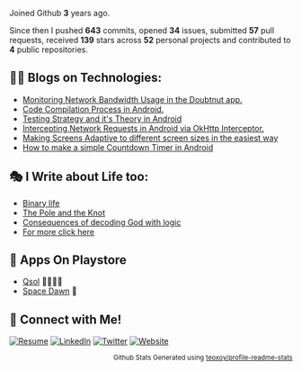 Joined Github **3** years ago.

Since then I pushed **643** commits, opened **34** issues, submitted **57** pull requests, received **139** stars across **52** personal projects and contributed to **4** public repositories.

## 🧑‍💻 Blogs on Technologies:

- [Monitoring Network Bandwidth Usage in the Doubtnut app.](https://medium.com/doubtnut/monitoring-network-bandwidth-usage-in-the-doubtnut-app-40d4aba0cf7d)
- [Code Compilation Process in Android.](https://avidraghav.hashnode.dev/code-compilation-process-in-android)
- [Testing Strategy and it's Theory in Android](https://avidraghav.hashnode.dev/testing-strategy-and-its-theory-in-android-1)
- [Intercepting Network Requests in Android via OkHttp Interceptor.](https://avidraghav.hashnode.dev/intercepting-network-requests-in-android-via-okhttp-interceptor)
- [Making Screens Adaptive to different screen sizes in the easiest way](https://medium.com/@raghavaggarwal776/making-screens-adaptive-to-different-screen-sizes-in-the-most-easy-way-fb3081175680)
- [How to make a simple Countdown Timer in Android](https://medium.com/@raghavaggarwal776/how-to-make-a-simple-countdown-timer-in-android-bfb5bf6f3399)

## 🎭 I Write about Life too:

- [Binary life](http://rv01thoughts.blogspot.com/2020/04/binary-life-doesnt-exist.html)
- [The Pole and the Knot](http://rv01thoughts.blogspot.com/2020/02/the-pole-and-knot.html)
- [Consequences of decoding God with logic](http://rv01thoughts.blogspot.com/2019/03/consequences-of-decoding-god-with-logic.html)
- [For more click here](http://rv01thoughts.blogspot.com/)

## 📱 Apps On Playstore

- [Qsol](https://play.google.com/store/apps/details?id=com.application.kurukshetrauniversitypapers)  👩‍🎓:man_student:
- [Space Dawn](https://play.google.com/store/apps/details?id=com.raghav.spacedawn)  🚀

## 🔗 Connect with Me!

[![Resume](https://img.shields.io/badge/-Resume-black?style=for-the-badge&logo=Android&logoColor=white)](https://drive.google.com/file/d/17mgNT9z1m7sx4Rg5cV-i_RhlO0QRiGhN/view?usp=sharing)
[![LinkedIn](https://img.shields.io/badge/-LinkedIn-blue?style=for-the-badge&logo=Linkedin&logoColor=white)](https://www.linkedin.com/in/avidraghav/)
[![Twitter](https://img.shields.io/badge/-Twitter-blue?style=for-the-badge&logo=twitter&logoColor=white)](https://twitter.com/avidRaghav)
[![Website](https://img.shields.io/badge/-Website-green?style=for-the-badge&logo=googlechrome&logoColor=white)](https://avidraghav.netlify.app/)



<p align="right"><sub>Github Stats Generated using <a href="https://github.com/marketplace/actions/profile-readme-stats">teoxoy/profile-readme-stats</a>
